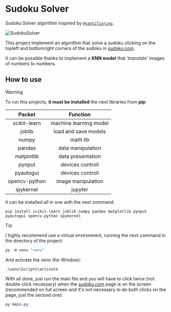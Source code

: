 # Sudoku Solver

Sudoku Solver algorithm inspired by [`@santifiorino`](https://github.com/santifiorino/sudoku.com-solver).

![SudokuSolver](./SudokuSolverExample.gif)

This project implement an algorithm that solve a sudoku clicking on the topleft and bottomright corners of the sudoku in [sudoku.com](sudoku.com).

It can be possible thanks to implement a **KNN model** that *'translate'* images of numbers to numbers.

## How to use


> [!WARNING]
To run this projects, **it must be installed** the next libraries from **pip**:

| Packet | Function |
| :----: | :------: |
|scikit-learn|machine learning model|
|joblib|load and save models|
|numpy|math lib|
|pandas|data manipulation|
|matplotlib|data presentation|
|pynput|devices controll|
|pyautogui|devices controll|
|opencv-python|image manipulation|
|ipykernel|jupyter|

It can be installed all in one with the next command:

```
pip install scikit-learn joblib numpy pandas matplotlib pynput pyautogui opencv-python ipykernel
``` 

 > [!TIP]
 > I highly recommend use a virtual environment, running the next command in the directory of the project:

```powershell
py -m venv "venv" 
```

And activate the venv (for Window):

```
.\venv\Scripts\activate
```

With all done, just run the main file and you will have to click twice (not double-click necessary) when the [sudoku.com](sudoku.com) page is on the screen (recommended on full screen and it's not necessary to do both clicks on the page, just the second one):

```powershell
py main.py
```
